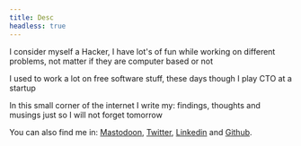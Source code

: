 ```yaml
---
title: Desc
headless: true
---
```


I consider myself a Hacker, I have lot's of fun while working on different problems, not matter if they are computer based or not

I used to work a lot on free software stuff, these days though I play CTO at a startup

In this small corner of the internet I write my: findings, thoughts and musings just so I will not forget tomorrow

You can also find me in: [Mastodoon](https://fosstodon.org/@afiestas), [Twitter](https://twitter.com/afiestas), [Linkedin](https://www.linkedin.com/in/afiestas/) and [Github](https://github.com/afiestas/).